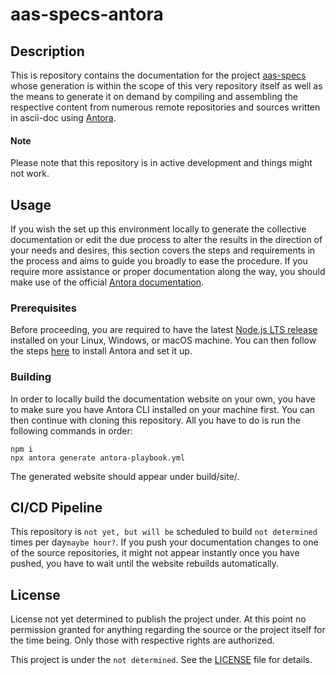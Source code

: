 # aas-specs-antora

## Description
This is repository contains the documentation for the project [aas-specs](https://github.com/rwth-iat/aas-specs) whose generation is within the scope of this very repository itself as well as the means to generate it on demand by compiling and assembling the respective content from numerous remote repositories and sources written in ascii-doc using [Antora](https://antora.org/).
#### Note
Please note that this repository is in active development and things might not work.

## Usage

If you wish the set up this environment locally to generate the collective documentation or edit the due process to alter the results in the direction of your needs and desires, this section covers the steps and requirements in the process and aims to guide you broadly to ease the procedure. If you require more assistance or proper documentation along the way, you should make use of the official [Antora documentation](https://docs.antora.org/antora/latest/).

### Prerequisites

Before proceeding, you are required to have the latest [Node.js LTS release](https://nodejs.org/en/download) installed on your Linux, Windows, or macOS machine. You can then follow the steps [here](https://docs.antora.org/antora/latest/install/install-antora/) to install Antora and set it up.

### Building
In order to locally build the documentation website on your own, you have to make sure you have Antora CLI installed on your machine first. You can then continue with cloning this repository. All you have to do is run the following commands in order:
```
npm i
npx antora generate antora-playbook.yml
```
The generated website should appear under build/site/.

## CI/CD Pipeline
This repository is ```not yet, but will be``` scheduled to build ```not determined``` times per day```maybe hour?```. If you push your documentation changes to one of the source repositories, it might not appear instantly once you have pushed, you have to wait until the website rebuilds automatically.

## License
License not yet determined to publish the project under. At this point no permission granted for anything regarding the source or the project itself for the time being. Only those with respective rights are authorized. 

This project is under the ```not determined```. See the [LICENSE](LICENSE) file for details.
